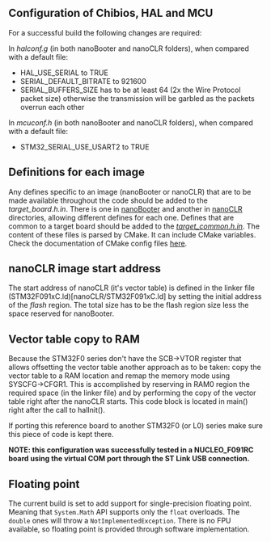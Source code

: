 ## Configuration of Chibios, HAL and MCU ##

For a successful build the following changes are required:

In _halconf.g_ (in both nanoBooter and nanoCLR folders), when compared with a default file:
- HAL_USE_SERIAL to TRUE
- SERIAL_DEFAULT_BITRATE to 921600
- SERIAL_BUFFERS_SIZE has to be at least 64 (2x the Wire Protocol packet size) otherwise the transmission will be garbled as the packets overrun each other

In _mcuconf.h_ (in both nanoBooter and nanoCLR folders), when compared with a default file:
- STM32_SERIAL_USE_USART2 to TRUE


## Definitions for each image ## 

Any defines specific to an image (nanoBooter or nanoCLR) that are to be made available throughout the code should be added to the _target_board.h.in_. There is one in [nanoBooter](nanoBooter/target_board.h.in) and another in [nanoCLR](nanoCLR/target_board.h.in) directories, allowing different defines for each one.
Defines that are common to a target board should be added to the [_target_common.h.in_](target_common.h.in).
The content of these files is parsed by CMake. It can include CMake variables. Check the documentation of CMake config files [here](https://cmake.org/cmake/help/v3.7/command/configure_file.html?highlight=configure_file).


## nanoCLR image start address ##

The start address of nanoCLR (it's vector table) is defined in the linker file (STM32F091xC.ld)[nanoCLR/STM32F091xC.ld] by setting the initial address of the _flash_ region. The total size has to be the flash region size less the space reserved for nanoBooter.


## Vector table copy to RAM ##

Because the STM32F0 series don't have the SCB->VTOR register that allows offsetting the vector table another approach as to be taken: copy the vector table to a RAM location and remap the memory mode using SYSCFG->CFGR1. This is accomplished by reserving in RAM0 region the required space (in the linker file) and by performing the copy of the vector table right after the nanoCLR starts. This code block is located in main() right after the call to halInit(). 

If porting this reference board to another STM32F0 (or L0) series make sure this piece of code is kept there.




**NOTE: this configuration was successfully tested in a NUCLEO_F091RC board using the virtual COM port through the ST Link USB connection.**


## Floating point

The current build is set to add support for single-precision floating point.
Meaning that `System.Math` API supports only the `float` overloads. The `double` ones will throw a `NotImplementedException`.
There is no FPU available, so floating point is provided through software implementation.
